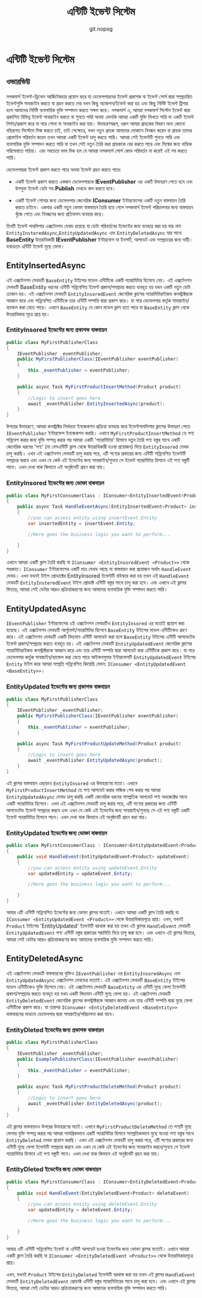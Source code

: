 ﻿---
title: এন্টিটি ইভেন্ট সিস্টেম
uid: bn/developer/design/entity-events-system
author: git.nopsg
contributors: git.AfiaKhanom
---

# এন্টিটি ইভেন্ট সিস্টেম

## ওভারভিউ

নপকমার্স ইভেন্ট-ড্রিভেন আর্কিটেকচার প্রয়োগ করে যা ডেভেলপারদের ইভেন্ট প্রকাশক বা ইভেন্ট সোর্স দ্বারা সম্প্রচারিত ইভেন্টগুলি সাবস্ক্রাইব করতে বা গ্রহন করতে দেয় যখন কিছু অ্যাকশন/ইভেন্ট করা হয় এবং কিছু নির্দিষ্ট ইভেন্ট ট্রিগার হলে আমাদের নির্দিষ্ট ব্যবসায়িক যুক্তি সম্পাদন করতে সক্ষম করে। নপকমার্স এ, আমরা নপকমার্স সিস্টেম ইভেন্ট দ্বারা প্রকাশিত বিভিন্ন ইভেন্ট সাবস্ক্রাইব করতে বা শুনতে পারি অথবা এমনকি আমরা একটি যুক্তি লিখতে পারি যা একটি ইভেন্ট নির্গত/প্রকাশ করে যা পরে শোনা বা সাবস্ক্রাইব করা যায়। উদাহরণস্বরূপ, ধরুন আমরা গ্রাহকের বিবরণ অন্য কোনো বহিরাগত সিস্টেমে সিঙ্ক করতে চাই, তাই সেক্ষেত্রে, যখন নতুন গ্রাহক আমাদের দোকানে নিবন্ধন করেন বা গ্রাহক তাদের প্রোফাইল পরিবর্তন করেন তখন আমরা একটি ইভেন্ট চালু করতে পারি। আমরা সেই ইভেন্টটি শুনতে পারি এবং ব্যবসায়িক যুক্তি সম্পাদন করতে পারি যা তখন সেই নতুন তৈরি করা গ্রাহককে বের করতে পারে এবং সিঙ্কের জন্য বাহ্যিক পরিষেবাতে পাঠায়। এবং সবচেয়ে ভাল দিক হল যে আমরা নপকমার্স সোর্স কোড পরিবর্তন না করেই এই সব করতে পারি।

ডেভেলপাররা ইভেন্ট প্রকাশ করতে পারে অথবা ইভেন্ট গ্রহন করতে পারে:

- একটি ইভেন্ট প্রকাশ করতে একজন ডেভেলপারকে **IEventPublisher** এর একটি উদাহরণ পেতে হবে এবং উপযুক্ত ইভেন্ট ডেটা সহ **Publish** মেথডে কল করতে হবে।

- একটি ইভেন্ট শোনার জন্য ডেভেলপার জেনেরিক **IConsumer** ইন্টারফেসের একটি নতুন বাস্তবায়ন তৈরি করতে চাইবে। একবার একটি নতুন ভোক্তা বাস্তবায়ন তৈরি হয়ে গেলে নপকমার্স ইভেন্ট পরিচালনার জন্য বাস্তবায়ন খুঁজে পেতে এবং নিবন্ধনের জন্য প্রতিফলন ব্যবহার করে।

তিনটি ইভেন্ট পাবলিশার এক্সটেনশন মেথড রয়েছে যা ডেটা পরিবর্তনের ইভেন্টের জন্য ব্যবহার করা হয় যার নাম `EntityInsteredAsync`,`EntityUpdatedAsync` এবং `EntityDeletedAsync` যার সাথে **BaseEntity** উত্তরাধিকারী **IEventPublisher** ইন্টারফেস যা ইনসার্ট, আপডেট এবং সম্প্রচারের জন্য দায়ী। যথাক্রমে এন্টিটি ইভেন্ট মুছে ফেলা।

## EntityInsertedAsync

এই এক্সটেনশন মেথডটি `BaseEntity` টাইপের মডেল এন্টিটিকে একটি প্যারামিটার হিসেবে নেয়। এই এক্সটেনশন মেথডটি BaseEntity ধরনের এন্টিটি সন্নিবেশিত ইভেন্ট প্রকাশ/সম্প্রচার করতে ব্যবহৃত হয় যখন একটি নতুন ডেটা ঢোকান হয়। এই এক্সটেনশন মেথডটি `EntityInsoredEvent` জেনেরিক ক্লাসের প্যারামিটারাইজড কনস্ট্রাক্টরকে আহ্বান করে এবং সন্নিবেশিত এন্টিটিকে তার এন্টিটি সম্পত্তি দ্বারা প্রকাশ করে। যা পরে ডেভেলপার কর্তৃক সাবস্ক্রাইব/হ্যান্ডেল করা যেতে পারে। এখানে `BaseEntity` যে কোন মডেল ক্লাস হতে পারে যা `BaseEntity` ক্লাস থেকে উত্তরাধিকার সূত্রে প্রাপ্ত হয়।

### EntityInsored ইভেন্টের জন্য প্রকাশক বাস্তবায়ন

```cs
public class MyFirstPublisherClass
{
    IEventPublisher _eventPublisher;
    public MyFirstPublisherClass(IEventPublisher eventPublisher)
    {
        this._eventPublisher = eventPublisher;
    }

    public async Task MyFirstProductInsertMethod(Product product)
    {
        //Logic to insert goes here
        await _eventPublisher.EntityInsertedAsync(product);
    }
}
```

উপরের উদাহরণে, আমরা কনস্ট্রাক্টর নির্ভরতা ইনজেকশন প্রক্রিয়া ব্যবহার করে ইভেন্টপাবলিশার ক্লাসের উদাহরণ পেতে `IEventPublisher` ইন্টারফেস ইনজেকশন করছি। এখানে `MyFirstProductInsertMethod` তে পণ্য সন্নিবেশ করার জন্য যুক্তি সম্পন্ন করার পর আমরা একটি 'প্যারামিটার' হিসাবে নতুন তৈরি পণ্য বস্তুর সাথে একটি জেনেরিক ধরনের 'পণ্য' (যা বেসএন্টিটি ক্লাস থেকে উত্তরাধিকারী হওয়া প্রয়োজন) দিয়ে `EntityInsored` মেথড চালু করছি। এখন এই এক্সটেনশন মেথডটি চালু করার পরে, এটি পণ্যের প্রকারের জন্য এন্টিটি সন্নিবেশিত ইভেন্টটি সম্প্রচার করবে এবং এখন যে কেউ এই ইভেন্টের জন্য সাবস্ক্রাইব/শুনবে সে ইভেন্ট প্যারামিটার হিসাবে এই পণ্য বস্তুটি পাবে। এখন দেখা যাক কিভাবে এই অনুষ্ঠানটি গ্রহন করা যায়।

### EntityInsored ইভেন্টের জন্য ভোক্তা বাস্তবায়ন

```cs
public class MyFirstConsumerClass : IConsumer<EntityInsertedEvent<Product>>
{
    public async Task HandleEventAsync(EntityInsertedEvent<Product> insertEvent)
    {
        //you can access entity using insertEvent.Entity
        var insertedEntity = insertEvent.Entity;

        //Here goes the business logic you want to perform...

    }
}
```

এখানে আমরা একটি ক্লাস তৈরি করছি যা `IConsumer <EntityInsoredEvent <Product>>` থেকে সহজাত। `IConsumer` ইন্টারফেসের একটি মাত্র মেথড আছে যা বাস্তবায়ন করা প্রয়োজন অর্থাৎ `HandleEvent` মেথড। এখন যখনই টাইপ প্রোডাক্টের EntityInsored ইভেন্টটি বহিস্কার করা হয় তখন এই `HandleEvent` মেথডটি `EntityInsteredEvent` টাইপ প্রোডাক্ট এন্টিটি বস্তুর সাথে চালু করা হবে। এবং এখানে এই ক্লাসর ভিতরে, আমরা সেই ডেটার আরও প্রক্রিয়াকরণের জন্য আমাদের ব্যবসায়িক যুক্তি সম্পাদন করতে পারি।

## EntityUpdatedAsync

`IEventPublisher` ইন্টারফেসের এই এক্সটেনশন মেথডটিও `EntityInsored` এর মতোই প্রয়োগ করা হয়েছে। এই এক্সটেনশন মেথডটি আর্গুমেন্ট/প্যারামিটার হিসেবে `BaseEntity` টাইপের মডেল এন্টিটিকেও গ্রহণ করে। এই এক্সটেনশন মেথডটি একটি বিদ্যমান এন্টিটি আপডেট করা হলে `BaseEntity` টাইপের এন্টিটি আপডেটেড ইভেন্ট প্রকাশ/সম্প্রচার করতে ব্যবহৃত হয়। এই এক্সটেনশন মেথডটি `EntityUpdatedEvent` জেনেরিক ক্লাসের প্যারামিটারাইজড কনস্ট্রাক্টরকে আহ্বান করে এবং তার এন্টিটি সম্পত্তি দ্বারা আপডেট করা এন্টিটিকে প্রকাশ করে। যা পরে ডেভেলপার কর্তৃক সাবস্ক্রাইব/হ্যান্ডেল করা যেতে পারে আইকনসুমার ইন্টারফেসটি `EntityUpdatedEvent` টাইপের `Entity` টাইপ করে আমরা সম্প্রতি সন্নিবেশিত
কিয়েছি যেমন: `IConsumer <EntityUpdatedEvent <BaseEntity>>`।

### EntityUpdated ইভেন্টের জন্য প্রকাশক বাস্তবায়ন

```cs
public class MyFirstPublisherClass
{
    IEventPublisher _eventPublisher;
    public MyFirstPublisherClass(IEventPublisher eventPublisher)
    {
        this._eventPublisher = eventPublisher;
    }

    public async Task MyFirstProductUpdateMethod(Product product)
    {
        //Logic to insert goes here
        await _eventPublisher.EntityUpdatedAsync(product);
    }
}
```

এই ক্লাসর বাস্তবায়ন এছাড়াও `EntityInsored` এর উদাহরণের মতো। এখানে `MyFirstProductInsertMethod` তে পণ্য আপডেট করার লজিক শেষ করার পর আমরা `EntityUpdatedAsync` মেথড চালু করছি একটি জেনেরিক ধরনের সাম্প্রতিক আপডেট পণ্য অবজেক্টের সাথে একটি প্যারামিটার হিসেবে। এখন এই এক্সটেনশন মেথডটি চালু করার পরে, এটি পণ্যের প্রকারের জন্য এন্টিটি আপডেটেড ইভেন্ট সম্প্রচার করবে এবং এখন যে কেউ এই ইভেন্টের জন্য সাবস্ক্রাইব/শুনছে সে এই পণ্য বস্তুটি একটি ইভেন্ট প্যারামিটার হিসাবে পাবে। এখন দেখা যাক কিভাবে এই অনুষ্ঠানটি গ্রহন করা যায়।

### EntityUpdated ইভেন্টের জন্য ভোক্তা বাস্তবায়ন

```cs
public class MyFirstConsumerClass : IConsumer<EntityUpdatedEvent<Product>>
{
    public void HandleEvent(EntityUpdatedEvent<Product> updateEvent)
    {
        //you can access entity using updateEvent.Entity
        var updatedEntity = updateEvent.Entity;

        //Here goes the business logic you want to perform...

    }
}
```

আবার এটি এন্টিটি সন্নিবেশিত ইভেন্টের জন্য ভোক্তা ক্লাসর মতোই। এখানে আমরা একটি ক্লাস তৈরি করছি যা `IConsumer <EntityUpdatedEvent <Product>>` থেকে উত্তরাধিকারসূত্রে প্রাপ্ত। এখন, যখনই `Product` টাইপের 'EntityUpdated' ইভেন্টটি বরখাস্ত করা হয় তখন এই ক্লাসর `HandleEvent` মেথডটি `EntityUpdatedEvent` পণ্য এন্টিটি বস্তুর প্রকারের পরামিতি দিয়ে চালু করা হবে। এবং এখানে এই ক্লাসর ভিতরে, আমরা সেই ডেটার আরও প্রক্রিয়াকরণের জন্য আমাদের ব্যবসায়িক যুক্তি সম্পাদন করতে পারি।

## EntityDeletedAsync

এই এক্সটেনশন মেথডটি বাস্তবায়নের যুক্তিও `IEventPublisher` এর `EntityInsoredAsync` এবং `EntityUpdatedAsync` এক্সটেনশন মেথডের মতোই। এই এক্সটেনশন মেথডটি `BaseEntity` টাইপের মডেল এন্টিটিকেও যুক্তি হিসেবে নেয়। এই এক্সটেনশন মেথডটি `BaseEntity` এর এন্টিটি মুছে ফেলা ইভেন্টটি প্রকাশ/সম্প্রচার করতে ব্যবহৃত হয় যখন একটি বিদ্যমান এন্টিটি মুছে ফেলা হয়। এই এক্সটেনশন মেথডটি `EntityDeletedEvent` জেনেরিক ক্লাসের কনস্ট্রাক্টরকে আহ্বান জানায় এবং তার এন্টিটি সম্পত্তি দ্বারা মুছে ফেলা এন্টিটিকে প্রকাশ করে। যা তারপর `IConsumer <EntityDeletedEvent <BaseEntity>>` বাস্তবায়নের মাধ্যমে ডেভেলপার দ্বারা সাবস্ক্রাইব/পরিচালনা করা যাবে।

### EntityDleted ইভেন্টের জন্য প্রকাশক বাস্তবায়ন

```cs
public class MyFirstPublisherClass
{
    IEventPublisher _eventPublisher;
    public ExamplePublisherClass(IEventPublisher eventPublisher)
    {
        this._eventPublisher = eventPublisher;
    }

    public async Task MyFirstProductDeleteMethod(Product product)
    {
        //Logic to insert goes here
        await _eventPublisher.EntityDeletedAsync(product);
    }
}
```

এই ক্লাসর বাস্তবায়নও উপরের উদাহরণের মতই। এখানে `MyFirstProductDeleteMethod` তে পণ্যটি মুছে ফেলার যুক্তি সম্পন্ন করার পর আমরা সামগ্রিকভাবে একটি প্যারামিটার হিসাবে সাম্প্রতিকভাবে মুছে যাওয়া পণ্য বস্তুর সাথে `EntityDeleted` মেথড প্রয়োগ করছি। এখন এই এক্সটেনশন মেথডটি চালু করার পরে, এটি পণ্যের প্রকারের জন্য এন্টিটি মুছে ফেলা ইভেন্টটি সম্প্রচার করবে এবং এখন যে কেউ এই ইভেন্টের জন্য সাবস্ক্রাইব করবে/শুনবে সে ইভেন্ট প্যারামিটার হিসাবে এই পণ্য বস্তুটি পাবে। এখন দেখা যাক কিভাবে এই অনুষ্ঠানটি গ্রহন করা যায়।

### EntityDleted ইভেন্টের জন্য ভোক্তা বাস্তবায়ন

```cs
public class MyFirstConsumerClass : IConsumer<EntityDeletedEvent<Product>>
{
    public void HandleEvent(EntityDeletedEvent<Product> deleteEvent)
    {
        //you can access entity using deleteEvent.Entity
        var updatedEntity = deleteEvent.Entity;

        //Here goes the business logic you want to perform...

    }
}
```

আবার এটি এন্টিটি সন্নিবেশিত ইভেন্ট বা এন্টিটি আপডেট হওয়া ইভেন্টের জন্য ভোক্তা ক্লাসর মতোই। এখানে আমরা একটি ক্লাস তৈরি করছি যা `IConsumer <EntityDeletedEvent <Product>>` থেকে উত্তরাধিকারসূত্রে প্রাপ্ত।

এখন, যখনই `Product` টাইপের `EntityDeleted` ইভেন্টটি বরখাস্ত করা হয় তখন এই ক্লাসর `HandleEvent` মেথডটি `EntityDeletedEvent` প্রোডাক্ট এন্টিটি বস্তুর প্যারামিটারের সাথে চালু করা হবে। এবং এখানে এই ক্লাসর ভিতরে, আমরা সেই ডেটার আরও প্রক্রিয়াকরণের জন্য আমাদের ব্যবসায়িক যুক্তি সম্পাদন করতে পারি।
